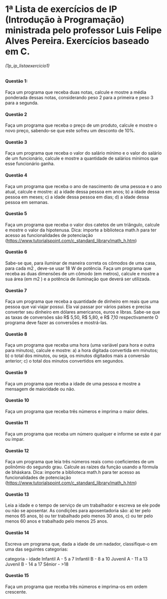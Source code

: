 # 1ª Lista de exercícios de IP (Introdução à Programação) ministrada pelo professor Luis Felipe Alves Pereira. Exercícios baseado em C.
###### (1p_ip_listaexercicio1)

#### Questão 1: 
Faça um programa que receba duas notas, calcule e mostre a média ponderada dessas notas, considerando peso 2 para a primeira e peso 3 para a segunda.

#### Questão 2
Faça um programa que receba o preço de um produto, calcule e mostre o novo preço,
sabendo-se que este sofreu um desconto de 10%.

#### Questão 3
Faça um programa que receba o valor do salário mínimo e o valor do salário de um funcionário,
calcule e mostre a quantidade de salários mínimos que esse funcionário ganha.

#### Questão 4
Faça um programa que receba o ano de nascimento de uma pessoa e o ano atual, calcule e
mostre:
a) a idade dessa pessoa em anos;
b) a idade dessa pessoa em meses;
c) a idade dessa pessoa em dias;
d) a idade dessa pessoa em semanas.

#### Questão 5
Faça um programa que receba o valor dos catetos de um triângulo, calcule e mostre o valor da
hipotenusa. Dica: importe a biblioteca math.h para ter acesso as funcionalidades de potenciação
(https://www.tutorialspoint.com/c_standard_library/math_h.htm)

#### Questão 6
Sabe-se que, para iluminar de maneira correta os cômodos de uma casa, para cada m2 ,
deve-se usar 18 W de potência. Faça um programa que receba as duas dimensões de um
cômodo (em metros), calcule e mostre a sua área (em m2 ) e a potência de iluminação que
deverá ser utilizada.

#### Questão 7
Faça um programa que receba a quantidade de dinheiro em reais que uma pessoa que vai viajar
possui. Ela vai passar por vários países e precisa converter seu dinheiro em dólares
americanos, euros e libras. Sabe-se que as taxas de conversões são R$ 5,50, R$ 5,80, e R$
7,10 respectivamente O programa deve fazer as conversões e mostrá-las.

#### Questão 8
Faça um programa que receba uma hora (uma variável para hora e outra para minutos), calcule
e mostre:
a) a hora digitada convertida em minutos;
b) o total dos minutos, ou seja, os minutos digitados mais a conversão anterior;
c) o total dos minutos convertidos em segundos.

#### Questão 9
Faça um programa que receba a idade de uma pessoa e mostre a mensagem de maioridade ou
não.

#### Questão 10
Faça um programa que receba três números e imprima o maior deles.

#### Questão 11
Faça um programa que receba um número qualquer e informe se este é par ou ímpar.
#### Questão 12
Faça um programa que leia três números reais como coeficientes de um polinômio do
segundo grau. Calcule as raízes da função usando a fórmula de bháskara. Dica: importe a
biblioteca math.h para ter acesso as funcionalidades de potenciação
(https://www.tutorialspoint.com/c_standard_library/math_h.htm)

#### Questão 13
Leia a idade e o tempo de serviço de um trabalhador e escreva se ele pode ou não se
aposentar. As condições para aposentadoria são: a) ter pelo menos 65 anos, b) ou ter
trabalhado pelo menos 30 anos, c) ou ter pelo menos 60 anos e trabalhado pelo menos 25
anos.

#### Questão 14
Escreva um programa que, dada a idade de um nadador, classifique-o em uma das
seguintes categorias:

categoria - idade
Infantil A - 5 a 7
Infantil B - 8 a 10
Juvenil A - 11 a 13
Juvenil B - 14 a 17
Sênior - >18

#### Questão 15
Faça um programa que receba três números e imprima-os em ordem crescente.
